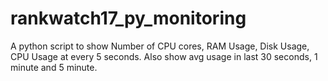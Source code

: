 # rankwatch17_py_monitoring
A python script to show Number of CPU cores, RAM Usage, Disk Usage, CPU Usage at every 5 seconds. Also show avg usage in last 30 seconds, 1 minute and 5 minute.
